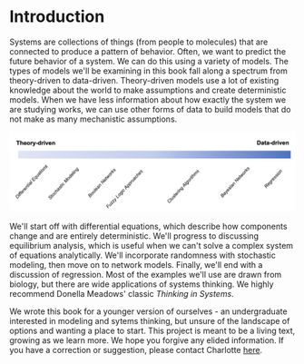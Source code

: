 # Introduction

Systems are collections of things (from people to molecules) that are connected to produce a pattern of behavior. Often, we want to predict the future behavior of a system. We can do this using a variety of models. The types of models we'll be examining in this book fall along a spectrum from theory-driven to data-driven. Theory-driven models use a lot of existing knowledge about the world to make assumptions and create deterministic models. When we have less information about how exactly the system we are studying works, we can use other forms of data to build models that do not make as many mechanistic assumptions. 

![Spectrum of models](spectrum.png)

We'll start off with differential equations, which describe how components change and are entirely deterministic. We'll progress to discussing equilibrium analysis, which is useful when we can't solve a complex system of equations analytically. We'll incorporate randomness with stochastic modeling, then move on to network models. Finally, we'll end with a discussion of regression. Most of the examples we'll use are drawn from biology, but there are wide applications of systems thinking. We highly recommend Donella Meadows' classic *Thinking in Systems*. 

We wrote this book for a younger version of ourselves - an undergraduate interested in modeling and sytems thinking, but unsure of the landscape of options and wanting a place to start. This project is meant to be a living text, growing as we learn more. We hope you forgive any elided information. If you have a correction or suggestion, please contact Charlotte [here](https://twitter.com/cjmerzbacher).